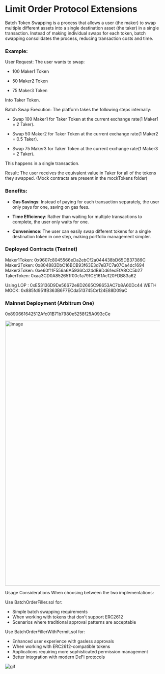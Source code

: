 # Limit Order Protocol Extensions

Batch Token Swapping is a process that allows a user (the maker) to swap multiple different assets into a single destination asset (the taker) in a single transaction. Instead of making individual swaps for each token, batch swapping consolidates the process, reducing transaction costs and time.

### Example:
User Request:
The user wants to swap:

- 100 Maker1 Token

- 50 Maker2 Token

- 75 Maker3 Token

Into Taker Token.

Batch Swap Execution:
The platform takes the following steps internally:

- Swap 100 Maker1 for Taker Token at the current exchange rate(1 Maker1 = 2 Taker).

- Swap 50 Maker2 for Taker Token at the current exchange rate(1 Maker2 = 0.5 Taker).

- Swap 75 Maker3 for Taker Token at the current exchange rate(1 Maker3 = 2 Taker).

This happens in a single transaction.

Result:
The user receives the equivalent value in Taker for all of the tokens they swapped.
(Mock contracts are present in the mockTokens folder)

### Benefits: 
- **Gas Savings**: Instead of paying for each transaction separately, the user only pays for one, saving on gas fees.

- **Time Efficiency**: Rather than waiting for multiple transactions to complete, the user only waits for one.

- **Convenience**: The user can easily swap different tokens for a single destination token in one step, making portfolio management simpler.

### Deployed Contracts (Testnet)

Maker1Token: 0x9607c8045566eDa2ebCf2a044438bD65DB37386C
Maker2Token: 0x804883DbC16BCB93f63E3d7eB7C7a07Ca4dc1694
Maker3Token: 0xe60f11F556a6A5936Cd24dB9Dd61ecEfA8CC5b27
TakerToken: 0xaa3CD0A852651f00c1a79fCE161Ac120FDB83a62

Using LOP : 0xE53136D9De56672e8D2665C98653AC7b8A60Dc44
WETH MOCK: 0x885fd951fB363B6F7ECda513745Ce124E88D09aC

### Mainnet Deployment (Arbitrum One)
0x890661642512Afc01B71b7980e5258f25A093cCe

<img width="1405" height="861" alt="image" src="https://github.com/user-attachments/assets/12fffb6c-e0f0-4965-ba3b-b50a48048ccf" />

Usage Considerations
When choosing between the two implementations:

Use BatchOrderFiller.sol for:

- Simple batch swapping requirements
- When working with tokens that don't support ERC2612
- Scenarios where traditional approval patterns are acceptable


Use BatchOrderFillerWithPermit.sol for:

- Enhanced user experience with gasless approvals
- When working with ERC2612-compatible tokens
- Applications requiring more sophisticated permission management
- Better integration with modern DeFi protocols

![gif](https://github.com/user-attachments/assets/27ba6dcd-fecb-443b-a42b-a0e8c87982e7)
